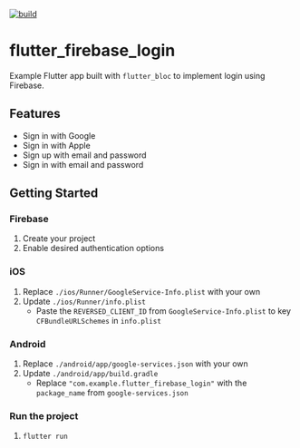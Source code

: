 [![build](https://github.com/felangel/bloc/workflows/build/badge.svg)](https://github.com/felangel/bloc/actions)

# flutter_firebase_login

Example Flutter app built with `flutter_bloc` to implement login using Firebase.

## Features

- Sign in with Google
- Sign in with Apple
- Sign up with email and password
- Sign in with email and password

## Getting Started

### Firebase

1. Create your project
2. Enable desired authentication options

### iOS

1. Replace `./ios/Runner/GoogleService-Info.plist` with your own
2. Update `./ios/Runner/info.plist`
   - Paste the `REVERSED_CLIENT_ID` from `GoogleService-Info.plist` to key `CFBundleURLSchemes` in `info.plist`

### Android

1. Replace `./android/app/google-services.json` with your own
2. Update `./android/app/build.gradle`
   - Replace `"com.example.flutter_firebase_login"` with the `package_name` from `google-services.json`

### Run the project

1. `flutter run`
